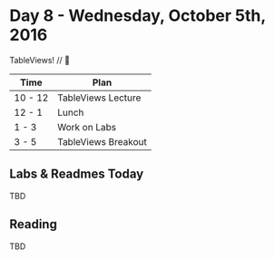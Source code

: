 # Day 8 - Wednesday, October 5th, 2016

TableViews! // :blue_heart:



Time        |   Plan   |
----------------|-------
10 - 12          | TableViews Lecture
12 - 1   | Lunch
1 - 3   | Work on Labs
3 - 5     | TableViews Breakout


## Labs & Readmes Today

TBD

## Reading

TBD


<br>
